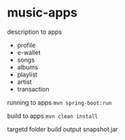 # music-apps
description to apps

* profile
* e-wallet
* songs
* albums
* playlist
* artist
* transaction

running to apps 
``mvn spring-boot:run``


build to apps 
``mvn clean install``

targetd folder build output snapshot.jar
